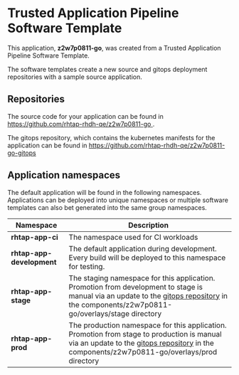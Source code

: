 # Trusted Application Pipeline Software Template

This application, **z2w7p0811-go**, was created from a Trusted Application Pipeline Software Template.

The software templates create a new source and gitops deployment repositories with a sample source application. 

## Repositories

The source code for your application can be found in [https://github.com/rhtap-rhdh-qe/z2w7p0811-go ](https://github.com/rhtap-rhdh-qe/z2w7p0811-go ).
 
The gitops repository, which contains the kubernetes manifests for the application can be found in 
[https://github.com/rhtap-rhdh-qe/z2w7p0811-go-gitops ](https://github.com/rhtap-rhdh-qe/z2w7p0811-go-gitops ) 

## Application namespaces 

The default application will be found in the following namespaces. Applications can be deployed into unique namespaces or multiple software templates can also bet generated into the same group namespaces.  

|  Namespace   |  Description   |  
| -------- | -------- |
| **rhtap-app-ci** | The namespace used for CI workloads |
| **rhtap-app-development** | The default application during development. Every build will be deployed to this namespace for testing. |
| **rhtap-app-stage** | The staging namespace for this application. Promotion from development to stage is manual via an update to the [gitops repository](https://github.com/rhtap-rhdh-qe/z2w7p0811-go-gitops ) in the components/z2w7p0811-go/overlays/stage directory |
| **rhtap-app-prod** | The production namespace for this application. Promotion from stage to production is manual via an update to the [gitops repository](https://github.com/rhtap-rhdh-qe/z2w7p0811-go-gitops ) in the components/z2w7p0811-go/overlays/prod directory |